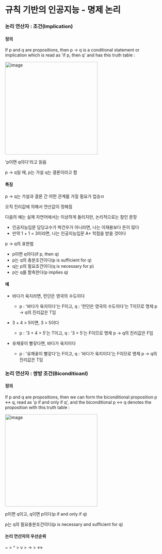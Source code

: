 # 규칙 기반의 인공지능 - 명제 논리
### 논리 연산자 : 조건(Implication)
#### 정의
If p and q are propositions, then p -> q is a conditional statement or implication which is read as 'if p, then q' and has this truth table :

<img width="305" alt="image" src="https://github.com/user-attachments/assets/cc512eb7-f522-4cf0-8329-319b5636971b">

'p이면 q이다'라고 읽음

p -> q일 때, p는 가설 q는 결론이라고 함

#### 특징
p -> q는 가설과 결론 간 어떤 관계를 가질 필요가 업승ㅁ

오직 진리값에 의해서 연산값이 정해짐

다음의 예는 실제 자연어에서는 이상하게 들리지만, 논리적으로는 참인 문장
- 인공지능입문 담당교수가 박건우가 아니라면, 나는 이재용보다 돈이 많다
- 만약 1 + 1 = 3이라면, 나는 인공지능입문 A+ 학점을 받을 것이다

p -> q의 표현법
- p이면 q이다(if p, then q)
- p는 q의 충분조건이다(p is sufficient for q)
- q는 p의 필요조건이다(q is necessary for p)
- p는 q를 함축한다(p implies q)

#### 예
- 바다가 육지라면, 런던은 영국의 수도이다
  - p : '바다가 육지이다'는 F이고, q : '런던은 영국의 수도이다'는 T이므로 명제 p -> q의 진리값은 T임
 
- 3 + 4 > 5이면, 3 > 5이다
  - p : '3 + 4 > 5'는 T이고, q : '3 > 5'는 F이므로 명제 p -> q의 진리값은 F임
 
- 유채꽃이 빨갛다면, 바다가 육지이다
  - p : '유채꽃이 빨갛다'는 F이고, q : '바다가 육지이다'는 F이므로 명제 p -> q의 진리값은 T임
 
### 논리 연산자 : 쌍방 조건(Biconditioanl)
#### 정의
If p and q are propositions, then we can form the biconditional proposition p <-> q, read as 'p if and only if q', and the biconditional p <-> q denotes the proposition with this truth table :

<img width="304" alt="image" src="https://github.com/user-attachments/assets/11588e8f-4339-48e9-aa10-86a1d77c81d7">

p이면 q이고, q이면 p이다(p if and only if q)

p는 q의 필요충분조건이다(p is necessary and sufficient for q)

#### 논리 연산자의 우선순위
~ > ^ > v > -> > <->
